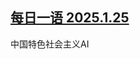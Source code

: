 <!--1737898988000-->
[每日一语 2025.1.25](https://chinadigitaltimes.net/chinese/715391.html)
------

<p>中国特色社会主义AI</p><p><img decoding="async" src="data:image/svg+xml,%3Csvg%20xmlns='http://www.w3.org/2000/svg'%20viewBox='0%200%200%200'%3E%3C/svg%3E" alt="" data-lazy-src="https://chinadigitaltimes.net/chinese/files/2025/01/2025.1.25.jpg"><noscript><img decoding="async" src="https://chinadigitaltimes.net/chinese/files/2025/01/2025.1.25.jpg" alt=""></noscript></p><div class="addtoany_share_save_container addtoany_content addtoany_content_bottom"><div class="a2a_kit a2a_kit_size_32 addtoany_list" data-a2a-url="https://chinadigitaltimes.net/chinese/715391.html" data-a2a-title="每日一语 2025.1.25"><a class="a2a_button_facebook" href="https://www.addtoany.com/add_to/facebook?linkurl=https%3A%2F%2Fchinadigitaltimes.net%2Fchinese%2F715391.html&amp;linkname=%E6%AF%8F%E6%97%A5%E4%B8%80%E8%AF%AD%202025.1.25" title="Facebook" rel="nofollow noopener" target="_blank"></a><a class="a2a_button_twitter" href="https://www.addtoany.com/add_to/twitter?linkurl=https%3A%2F%2Fchinadigitaltimes.net%2Fchinese%2F715391.html&amp;linkname=%E6%AF%8F%E6%97%A5%E4%B8%80%E8%AF%AD%202025.1.25" title="Twitter" rel="nofollow noopener" target="_blank"></a><a class="a2a_button_telegram" href="https://www.addtoany.com/add_to/telegram?linkurl=https%3A%2F%2Fchinadigitaltimes.net%2Fchinese%2F715391.html&amp;linkname=%E6%AF%8F%E6%97%A5%E4%B8%80%E8%AF%AD%202025.1.25" title="Telegram" rel="nofollow noopener" target="_blank"></a><a class="a2a_button_reddit" href="https://www.addtoany.com/add_to/reddit?linkurl=https%3A%2F%2Fchinadigitaltimes.net%2Fchinese%2F715391.html&amp;linkname=%E6%AF%8F%E6%97%A5%E4%B8%80%E8%AF%AD%202025.1.25" title="Reddit" rel="nofollow noopener" target="_blank"></a><a class="a2a_button_whatsapp" href="https://www.addtoany.com/add_to/whatsapp?linkurl=https%3A%2F%2Fchinadigitaltimes.net%2Fchinese%2F715391.html&amp;linkname=%E6%AF%8F%E6%97%A5%E4%B8%80%E8%AF%AD%202025.1.25" title="WhatsApp" rel="nofollow noopener" target="_blank"></a><a class="a2a_button_email" href="https://www.addtoany.com/add_to/email?linkurl=https%3A%2F%2Fchinadigitaltimes.net%2Fchinese%2F715391.html&amp;linkname=%E6%AF%8F%E6%97%A5%E4%B8%80%E8%AF%AD%202025.1.25" title="Email" rel="nofollow noopener" target="_blank"></a><a class="a2a_button_copy_link" href="https://www.addtoany.com/add_to/copy_link?linkurl=https%3A%2F%2Fchinadigitaltimes.net%2Fchinese%2F715391.html&amp;linkname=%E6%AF%8F%E6%97%A5%E4%B8%80%E8%AF%AD%202025.1.25" title="Copy Link" rel="nofollow noopener" target="_blank"></a><a class="a2a_dd addtoany_share_save addtoany_share" href="https://www.addtoany.com/share"></a></div></div>
